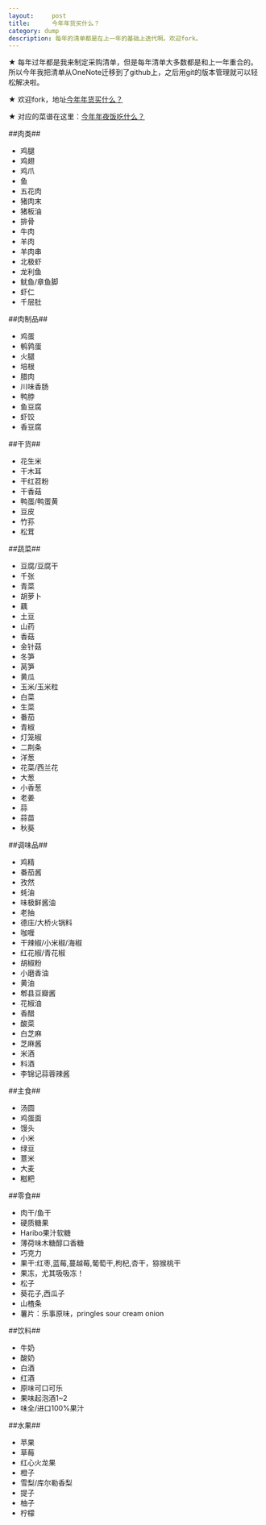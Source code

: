 ```yaml
---
layout:     post
title:      今年年货买什么？
category: dump
description: 每年的清单都是在上一年的基础上迭代啊。欢迎fork。
---
```

★ 每年过年都是我来制定采购清单，但是每年清单大多数都是和上一年重合的。所以今年我把清单从OneNote迁移到了github上，之后用git的版本管理就可以轻松解决啦。

★ 欢迎fork，地址[今年年货买什么？](https://github.com/Mukosame/mukosame.github.io/blob/master/_posts/dump/2016-02-03-spring-festival-food-list.md)

★ 对应的菜谱在这里：[今年年夜饭吃什么？](https://mukosame.github.io/spring-festival-recipe-list)

##肉类##

* 鸡腿
* 鸡翅
* 鸡爪
* 鱼
* 五花肉
* 猪肉末
* 猪板油
* 排骨
* 牛肉
* 羊肉
* 羊肉串
* 北极虾
* 龙利鱼
* 鱿鱼/章鱼脚
* 虾仁
* 千层肚

##肉制品##

* 鸡蛋
* 鹌鹑蛋
* 火腿
* 培根
* 腊肉
* 川味香肠
* 鸭脖
* 鱼豆腐
* 虾饺
* 香豆腐

##干货##

* 花生米
* 干木耳
* 干红苕粉
* 干香菇
* 鸭蛋/鸭蛋黄
* 豆皮
* 竹荪
* 松茸

##蔬菜##
* 豆腐/豆腐干
* 千张
* 青菜
* 胡萝卜
* 藕
* 土豆
* 山药
* 香菇
* 金针菇
* 冬笋
* 莴笋
* 黄瓜
* 玉米/玉米粒
* 白菜
* 生菜
* 番茄
* 青椒
* 灯笼椒
* 二荆条
* 洋葱
* 花菜/西兰花
* 大葱
* 小香葱
* 老姜
* 蒜
* 蒜苗
* 秋葵

##调味品##

* 鸡精
* 番茄酱
* 孜然
* 蚝油
* 味极鲜酱油
* 老抽
* 德庄/大桥火锅料
* 咖喱
* 干辣椒/小米椒/海椒
* 红花椒/青花椒
* 胡椒粉
* 小磨香油
* 黄油
* 郫县豆瓣酱
* 花椒油
* 香醋
* 酸菜
* 白芝麻
* 芝麻酱
* 米酒
* 料酒
* 李锦记蒜蓉辣酱

##主食##

* 汤圆
* 鸡蛋面
* 馒头
* 小米
* 绿豆
* 薏米
* 大麦
* 糍粑

##零食##

* 肉干/鱼干
* 硬质糖果
* Haribo果汁软糖
* 薄荷味木糖醇口香糖
* 巧克力
* 果干:红枣,蓝莓,蔓越莓,葡萄干,枸杞,杏干，猕猴桃干
* 果冻，尤其吸吸冻！
* 松子
* 葵花子,西瓜子
* 山楂条
* 薯片：乐事原味，pringles sour cream onion

##饮料##

* 牛奶
* 酸奶
* 白酒
* 红酒
* 原味可口可乐
* 果味起泡酒1~2
* 味全/进口100%果汁

##水果##
* 苹果
* 草莓
* 红心火龙果
* 橙子
* 雪梨/库尔勒香梨
* 提子
* 柚子
* 柠檬